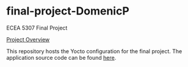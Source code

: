 # final-project-DomenicP

ECEA 5307 Final Project

[Project Overview](https://github.com/cu-ecen-aeld/final-project-DomenicP/wiki/Project-Overview)

This repository hosts the Yocto configuration for the final project. The application source code can be found [here](https://github.com/DomenicP/final-project-assignment-DomenicP).
